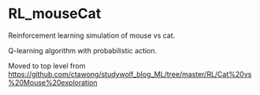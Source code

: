 # RL_mouseCat

Reinforcement learning simulation of mouse vs cat.

Q-learning algorithm with probabilistic action.

Moved to top level from https://github.com/ctawong/studywolf_blog_ML/tree/master/RL/Cat%20vs%20Mouse%20exploration